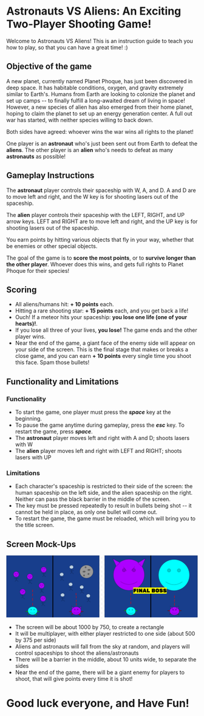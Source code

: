 # Astronauts VS Aliens: An Exciting Two-Player Shooting Game!
Welcome to Astronauts VS Aliens! This is an instruction guide to teach you how to play, so that you can have a great time! :)

## Objective of the game
A new planet, currently named Planet Phoque, has just been discovered in deep space. It has habitable conditions, oxygen, and gravity extremely similar to Earth's. Humans from Earth are looking to colonize the planet and set up camps -- to finally fulfill a long-awaited dream of living in space! However, a new species of alien has also emerged from their home planet, hoping to claim the planet to set up an energy generation center. A full out war has started, with neither species willing to back down. 

Both sides have agreed: whoever wins the war wins all rights to the planet!

One player is an **astronaut** who's just been sent out from Earth to defeat the **aliens**. 
The other player is an **alien** who's needs to defeat as many **astronauts** as possible!

## Gameplay Instructions
The **astronaut** player controls their spaceship with W, A, and D. 
A and D are to move left and right, and the W key is for shooting lasers out of the spaceship.

The **alien** player controls their spaceship with the LEFT, RIGHT, and UP arrow keys. 
LEFT and RIGHT are to move left and right, and the UP key is for shooting lasers out of the spaceship.

You earn points by hitting various objects that fly in your way, whether that be enemies or other special objects.

The goal of the game is to **score the most points**, or to **survive longer than the other player**. Whoever does this wins, and gets full rights to Planet Phoque for their species!

## Scoring 
* All aliens/humans hit: **+ 10 points** each.
* Hitting a rare shooting star: **+ 15 points** each, and you get back a life!
* Ouch! If a meteor hits your spaceship: **you lose one life (one of your hearts)!**.
* If you lose all three of your lives, **you lose!** The game ends and the other player wins.
* Near the end of the game, a giant face of the enemy side will appear on your side of the screen. This is the final stage that makes or breaks a close game, and you can earn **+ 10 points** every single time you shoot this face. Spam those bullets!

## Functionality and Limitations
### Functionality
* To start the game, one player must press the ***space*** key at the beginning. 
* To pause the game anytime during gameplay, press the ***esc*** key. To restart the game, press ***space***.
* The **astronaut** player moves left and right with A and D; shoots lasers with W
* The **alien** player moves left and right with LEFT and RIGHT; shoots lasers with UP

### Limitations
* Each character's spaceship is restricted to their side of the screen: the human spaceship on the left side, and the alien spaceship on the right. Neither can pass the black barrier in the middle of the screen.
* The key must be pressed repeatedly to result in bullets being shot -- it cannot be held in place, as only one bullet will come out.
* To restart the game, the game must be reloaded, which will bring you to the title screen.

## Screen Mock-Ups
![](screen_mock-ups.png)
* The screen will be about 1000 by 750, to create a rectangle
* It will be multiplayer, with either player restricted to one side (about 500 by 375 per side)
* Aliens and astronauts will fall from the sky at random, and players will control spaceships to shoot the aliens/astronauts
* There will be a barrier in the middle, about 10 units wide, to separate the sides
* Near the end of the game, there will be a giant enemy for players to shoot, that will give points every time it is shot!

# Good luck everyone, and Have Fun!
